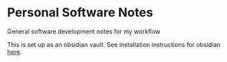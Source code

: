 # Personal Software Notes
General software development notes for my workflow

This is set up as an obsidian vault. See installation instructions for obsidian [here](obsidian/installation.md).
